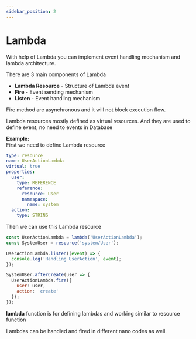 ```yaml
---
sidebar_position: 2
---
```


# Lambda

With help of Lambda you can implement event handling mechanism and lambda architecture.

There are 3 main components of Lambda

- **Lambda Resource** - Structure of Lambda event
- **Fire** - Event sending mechanism
- **Listen** - Event handling mechanism

Fire method are asynchronous and it will not block execution flow.

Lambda resources mostly defined as virtual resources. And they are used to define event, no need to events in Database

**Example:**  
First we need to define Lambda resource

```yaml
type: resource
name: UserActionLambda
virtual: true
properties:
  user:
    type: REFERENCE
    reference:
      resource: User
      namespace:
        name: system
  action:
    type: STRING
```

Then we can use this Lambda resource

```js
const UserActionLambda = lambda('UserActionLambda');
const SystemUser = resource('system/User');

UserActionLambda.listen((event) => {
  console.log('Handling UserAction', event);
});

SystemUser.afterCreate(user => {
  UserActionLambda.fire({
    user: user,
    action: 'create'
  });
});
```

**lambda** function is for defining lambdas and working similar to resource function

Lambdas can be handled and fired in different nano codes as well.
